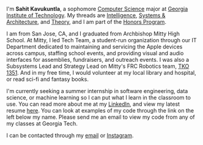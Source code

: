 I'm **Sahit Kavukuntla**, a sophomore [Computer Science](https://scs.gatech.edu/) major at [Georgia Institute of Technology](gatech.edu). My threads are [Intelligence](https://www.cc.gatech.edu/intelligence), [Systems & Architecture](https://www.cc.gatech.edu/systems-architecture), and [Theory](https://www.cc.gatech.edu/intelligence), and I am part of the [Honors Program](https://honorsprogram.gatech.edu/).

I am from San Jose, CA, and I graduated from Archbishop Mitty High School. At Mitty, I led Tech Team, a student-run organization through our IT Department dedicated to maintaining and servicing the Apple devices across campus, staffing school events, and providing visual and audio interfaces for assemblies, fundraisers, and outreach events. I was also a Subsystems Lead and Strategy Lead on Mitty's FRC Robotics team, [TKO 1351](https://www.amhsrobotics.com). And in my free time, I would volunteer at my local library and hospital, or read sci-fi and fantasy books.

I'm currently seeking a summer internship in software engineering, data science, or machine learning so I can put what I learn in the classroom to use. You can read more about me at my [LinkedIn](https://www.linkedin.com/in/sahit-k/), and view my latest resume [here](https://sahitk.com/Sahit_Kavukuntla_Resume.pdf). You can look at examples of my code through the link on the left below my name. Please send me an email to view my code from any of my classes at Georgia Tech.

I can be contacted through my [email](mailto:sahitk@gatech.edu) or [Instagram](https://www.instagram.com/sahitkavukuntla/).
